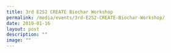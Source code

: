 ```yaml
---
title: 3rd E2S2 CREATE Biochar Workshop
permalink: /media/events/3rd-E2S2-CREATE-Biochar-Workshop/
date: 2019-01-16
layout: post
description: ""
image: ""
---
```

